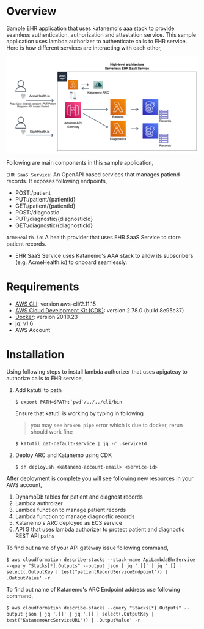 # Overview
Sample EHR application that uses katanemo's aaa stack to provide seamless authentication, authorization and attestation service. This sample application uses lambda authorizer to authenticate calls to EHR service. Here is how different services are interacting with each other,

<img src="https://github.com/katanemo/katanemo-aaa/blob/main/samples/ehr-service/saas_arch.png?raw=true" width="800">

Following are main components in this sample application,

`EHR SaaS Service`: An OpenAPI based services that manages patiend records. It exposes following endpoints,

- POST:/patient
- PUT:/patient/{patientId}
- GET:/patient/{patientId}
- POST:/diagnostic
- PUT:/diagnostic/{diagnosticId}
- GET:/diagnostic/{diagnosticId}

`AcmeHealth.io`: A health provider that uses EHR SaaS Service to store patient records.

- EHR SaaS Service uses Katanemo's AAA stack to allow its subscribers (e.g. AcmeHealth.io) to onboard seamlessly.

# Requirements

- [AWS CLI](https://docs.aws.amazon.com/cli/latest/userguide/getting-started-install.html): version aws-cli/2.11.15
- [AWS Cloud Development Kit (CDK)](https://docs.aws.amazon.com/cdk/v2/guide/getting_started.html): version 2.78.0 (build 8e95c37)
- [Docker](https://docs.docker.com/get-docker/): version 20.10.23
- [jq](https://stedolan.github.io/jq/download/): v1.6
- AWS Account

# Installation

Using following steps to install lambda authorizer that uses apigateay to authorize calls to EHR service,

1. Add katutil to path
    ```
    $ export PATH=$PATH:`pwd`/../../cli/bin
    ```
    Ensure that katutil is working by typing in following
    > you may see `broken pipe` error which is due to docker, rerun should work fine
    ```
    $ katutil get-default-service | jq -r .serviceId
    ```
2. Deploy ARC and Katanemo using CDK
    ```
    $ sh deploy.sh <katanemo-account-email> <service-id>
    ```

After deployment is complete you will see following new resources in your AWS account,

1. DynamoDb tables for patient and diagnost records
2. Lambda authroizer
3. Lambda function to manage patient records
4. Lambda function to manage diagnostic records
5. Katanemo's ARC deployed as ECS service
6. API G that uses lambda authorizer to protect patient and diagnostic REST API paths

To find out name of your API gateway issue following command,
```
$ aws cloudformation describe-stacks --stack-name ApiLambdaEhrService --query "Stacks[*].Outputs" --output json | jq '.[]' | jq '.[] | select(.OutputKey | test("patientRecordServiceEndpoint")) | .OutputValue' -r
```

To find out name of Katanemo's ARC Endpoint address use following command,

```
$ aws cloudformation describe-stacks --query "Stacks[*].Outputs" --output json | jq '.[]' | jq '.[] | select(.OutputKey | test("KatanemoArcServiceURL")) | .OutputValue' -r
```
